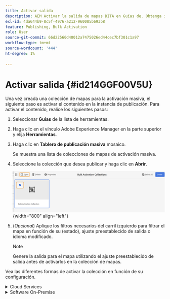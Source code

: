 ```yaml
---
title: Activar salida
description: AEM Activar la salida de mapas DITA en Guías de. Obtenga información sobre cómo activar el contenido en la instancia de publicación.
exl-id: 4da644b9-8c5f-4976-a212-960085b693b8
feature: Publishing, Bulk Activation
role: User
source-git-commit: 66d22560d40012a7475026ed44cec7bf301c1a97
workflow-type: tm+mt
source-wordcount: '444'
ht-degree: 1%

---
```


# Activar salida {#id214GGF00V5U}

Una vez creada una colección de mapas para la activación masiva, el siguiente paso es activar el contenido en la instancia de publicación. Para activar el contenido, realice los siguientes pasos:

1. Seleccionar **Guías** de la lista de herramientas.

1. Haga clic en el vínculo Adobe Experience Manager en la parte superior y elija **Herramientas**.

1. Haga clic en **Tablero de publicación masiva** mosaico.

   Se muestra una lista de colecciones de mapas de activación masiva.

1. Seleccione la colección que desea publicar y haga clic en **Abrir**.

   ![](images/bulk-activation-collection-open.png){width="800" align="left"}

1. \(*Opcional*\) Aplique los filtros necesarios del carril izquierdo para filtrar el mapa en función de su \(estado\), ajuste preestablecido de salida o idioma modificado.

   >[!NOTE]
   >
   >Genere la salida para el mapa utilizando el ajuste preestablecido de salida antes de activarlos en la colección de mapas.


Vea las diferentes formas de activar la colección en función de su configuración.

<details>
<summary> Cloud Services </summary>

![bulk-collection-publish en cloud service](images/bulk-activation-collection-quick-publish-CS.png){width="650" align="left"}

Puede activar el resultado en **Previsualizar** o **Publish** instancias.

**Vista previa**

* Para activar la salida de los mapas seleccionados, seleccione la salida de mapa pregenerada y seleccione **Publicar en** > **Previsualizar**.
* Para activar la salida de todos los mapas DITA con sus ajustes preestablecidos configurados, seleccione la casilla de verificación situada junto a la **Mapa** y, a continuación, seleccione **Publicar en** > **Publish**.


**Publish**

* Para activar la salida de los mapas seleccionados, seleccione la salida de mapa pregenerada y seleccione **Publicar en** > **Publish**.

* Para activar la salida de todos los mapas DITA con sus ajustes preestablecidos configurados, seleccione la casilla de verificación situada junto al mapa (columna) y, a continuación, seleccione **Publicar en** > **Publish**.


>[!NOTE]
> 
> La casilla de verificación para una salida de mapa solo está activada si se ha generado la salida para un mapa.

Se muestra un mensaje de éxito cuando el resultado del mapa está en la cola para su publicación.

Una vez que se activa la salida para los archivos de mapa seleccionados, se actualiza la pestaña Historial de auditoría y aparece la última salida activada en la parte superior. El **Publicado** se actualiza con la fecha y hora de publicación.

</details>

<details>    
<summary>  Software On-Premise </summary>


Realice una de las siguientes acciones:

* Para activar la salida de los mapas seleccionados, seleccione la salida de mapa pregenerada y seleccione **Publicación rápida**.
* Para activar la salida de todos los mapas DITA con sus ajustes preestablecidos configurados, seleccione la casilla de verificación situada junto al mapa (columna) y, a continuación, seleccione **Publicación rápida.**
  ![bulk-collection-publish](images/bulk-activation-collection-quick-publish.png){width="650" align="left"}

  >[!NOTE]
  > 
  >La casilla de verificación para una salida de mapa solo está activada si se ha generado la salida para un mapa.


Se muestra un mensaje de éxito cuando el resultado del mapa está en la cola para su publicación.

Una vez que se activa la salida para los archivos de mapa seleccionados, se actualiza la pestaña Historial de auditoría y aparece la última salida activada en la parte superior. El **Publicado** se actualiza con la fecha y hora de publicación.

**Tema principal: **[Activación masiva de contenido publicado](conf-bulk-activation.md)
